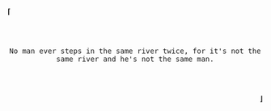 <p align=left>
  <strong> ⌈ </strong>
</p>

<br>
<br>

<p align=center>
  <samp>
    No man ever steps in the same river twice, for it's not the same river and he's not the same man. <br>
    
  </samp>
</p>

<br>
<br>

<p align=right>
  <strong> ⌋ </strong>
</p>

